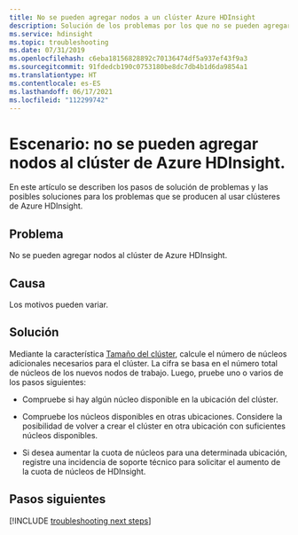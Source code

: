```yaml
---
title: No se pueden agregar nodos a un clúster Azure HDInsight
description: Solución de los problemas por los que no se pueden agregar nodos al clúster de Apache Hadoop en Azure HDInsight
ms.service: hdinsight
ms.topic: troubleshooting
ms.date: 07/31/2019
ms.openlocfilehash: c6eba18156828892c70136474df5a937ef43f9a3
ms.sourcegitcommit: 91fdedcb190c0753180be8dc7db4b1d6da9854a1
ms.translationtype: HT
ms.contentlocale: es-ES
ms.lasthandoff: 06/17/2021
ms.locfileid: "112299742"
---
```

# <a name="scenario-unable-to-add-nodes-to-azure-hdinsight-cluster"></a>Escenario: no se pueden agregar nodos al clúster de Azure HDInsight.

En este artículo se describen los pasos de solución de problemas y las posibles soluciones para los problemas que se producen al usar clústeres de Azure HDInsight.

## <a name="issue"></a>Problema

No se pueden agregar nodos al clúster de Azure HDInsight.

## <a name="cause"></a>Causa

Los motivos pueden variar.

## <a name="resolution"></a>Solución

Mediante la característica [Tamaño del clúster](../hdinsight-scaling-best-practices.md), calcule el número de núcleos adicionales necesarios para el clúster. La cifra se basa en el número total de núcleos de los nuevos nodos de trabajo. Luego, pruebe uno o varios de los pasos siguientes:

* Compruebe si hay algún núcleo disponible en la ubicación del clúster.

* Compruebe los núcleos disponibles en otras ubicaciones. Considere la posibilidad de volver a crear el clúster en otra ubicación con suficientes núcleos disponibles.

* Si desea aumentar la cuota de núcleos para una determinada ubicación, registre una incidencia de soporte técnico para solicitar el aumento de la cuota de núcleos de HDInsight.

## <a name="next-steps"></a>Pasos siguientes

[!INCLUDE [troubleshooting next steps](../includes/hdinsight-troubleshooting-next-steps.md)]
